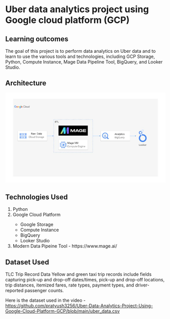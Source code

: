 <h1> Uber data analytics project using Google cloud platform (GCP)</h1>
<h2>Learning outcomes</h2>
<p> The goal of this project is to perform data analytics on Uber data and to learn to use the various tools and technologies, including GCP Storage, Python, Compute Instance, Mage Data Pipeline Tool, BigQuery, and Looker Studio.</p>
<h2>Architecture</h2>
<img src="architecture.jpg" alt="architecture">
<h2>Technologies Used</h2>
<ol>
<li>Python</li>
<li>Google Cloud Platform</li>
<ul>
<li>Google Storage</li>
<li>Compute Instance</li>
<li>BigQuery</li>
<li>Looker Studio</li>  
</ul>
 <li> Modern Data Pipeine Tool - https://www.mage.ai/</li> 
</ol>
<h2>Dataset Used</h2>
<p>TLC Trip Record Data Yellow and green taxi trip records include fields capturing pick-up and drop-off dates/times, pick-up and drop-off locations, trip distances, itemized fares, rate types, payment types, and driver-reported passenger counts.</p>

Here is the dataset used in the video -https://github.com/pratyush3256/Uber-Data-Analytics-Project-Using-Google-Cloud-Platform-GCP/blob/main/uber_data.csv





